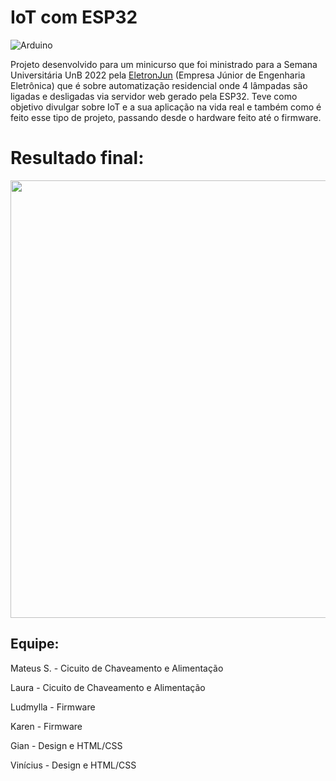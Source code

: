 # IoT com ESP32

![Arduino](https://img.shields.io/badge/-Arduino-00979D?style=for-the-badge&logo=Arduino&logoColor=white)

Projeto desenvolvido para um minicurso que foi ministrado para a Semana Universitária UnB 2022 pela [EletronJun](https://eletronjun.com.br/) (Empresa Júnior de Engenharia Eletrônica) que é sobre automatização residencial onde 4 lâmpadas são ligadas e desligadas via servidor web gerado pela ESP32. Teve como objetivo divulgar sobre IoT e a sua aplicação na vida real e também como é feito esse tipo de projeto, passando desde o hardware feito até o firmware.

# Resultado final:
<img src="PáginaFinalizada.png" style="width:700px;">

## Equipe:
Mateus S. - Cicuito de Chaveamento e Alimentação

Laura - Cicuito de Chaveamento e Alimentação

Ludmylla - Firmware

Karen - Firmware 

Gian - Design e HTML/CSS

Vinícius - Design e HTML/CSS
